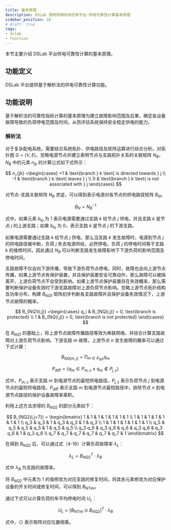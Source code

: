 ```yaml
---
title: 基本原理
description: DSLab 源网荷储协同仿真平台-供电可靠性计算基本原理
sidebar_position: 10
# draft: true
tags:
- dslab
- function
---
```


本节主要介绍 DSLab 平台供电可靠性计算的基本原理。

## 功能定义

DSLab 平台提供基于解析法的供电可靠性计算功能。

## 功能说明

基于解析法的可靠性指标计算的基本原理为建立故障影响范围及后果，确定各设备故障导致的负荷停电范围及时间，从而评估系统保持安全稳定供电的能力。

### 解析法

对于复杂配电系统，需要结合系统拓扑、供电路径及矩阵运算进行综合分析。对拓扑图 $G=(V,E)$，忽略电源节点并建立表明节点与支路拓扑关系的关联矩阵 $N_B$，$N_B$ 中的元素 $n_{jk}$ 的计算公式如下式所示：

$$
n_{jk} =\begin{cases} 
+1 & \text{branch } k \text{ is directed towards } j \\
-1 & \text{branch } k \text{ leaves } j \\
0 & \text{branch } k \text{ is not associated with } j 
\end{cases}
$$

对节点-支路关联矩阵 $N_B$ 求逆，可以得到表示电源对各节点的供电路径矩阵 $B_N$。

$$
B_N = N_B^{-1}
$$

式中，如果元素 $b_{kj}$ 为 1 表示电源需要通过支路 $k$ 给节点 $j$ 供电，并且支路 $k$ 是节点 $j$ 的上游支路；如果 $b_{kj}$ 为 0，表示支路 $k$ 是节点 $j$ 的下游支路。

如果电源需要通过支路 $k$ 给节点 $j$ 供电，那么当支路 $k$ 发生故障时，电源到节点 $j$ 的供电路径被中断，负荷 $j$ 失去电源供给，必然停电，负荷 $j$ 的停电时间等于支路 $k$ 的维修时间，因此通过 $N_B$ 可以判断支路发生故障影响下下游负荷的影响范围及停电时间。

支路故障不仅会向下游传播，导致下游负荷节点停电，同时，故障也会向上游节点传播，如果上游节点有保护装置，并且保护装置安全可靠动作，那么故障可以被隔离开，上游负荷节点不会受到影响。如果上游节点保护装置存在失效概率，那么需要判断保护设备失效时下游支路故障对上游负荷节点影响。忽略上游节点拓扑结构及功率分布，构建 $B_{NQ1}$ 矩阵初步判断各支路故障并且保护设备失效情况下，上游节点故障的概率。

$$
B_{NQ1(i,j)} =\begin{cases} 
q_i & B_{NQ(i,j)} = 0, \text{branch is protected} \\
1 & B_{NQ(i,j)} = 0, \text{branch is not protected} 
\end{cases} 
$$

在 $B_{NQ1}$ 的基础上，将上游节点故障传播路径等效为串联网络，并综合计算支路故障对上游负荷节点影响。下游支路 $m$ 故障，上游节点 $n$ 发生故障的概率可以通过下式计算：

$$
B_{NQ(m,j)} = \prod_{m \in P_{\text{diff}}} q_m
$$

$$
P_{\text{diff}} = \{q_m \in P_{m,s} \land q_m \notin P_{j,s}\}
$$

式中，$P_{m,s}$ 表示支路 $m$ 到电源节点的最短供电路径。$P_{j,s}$ 表示负荷节点 $j$ 到电源节点的最短供电路径。$P_{\text{diff}}$ 表示支路 $m$ 到电源节点最短路径中，排除节点 $n$ 到电源节点路径的保护设备故障率乘积。

利用上述方法求得的 $B_{NQ2}$ 的部分元素如下：

$$
B_{NQ2(i,j=7)} = \begin{bmatrix}
1 & 1 & 1 & 1 & 1 & 1 & 1 \\
1 & 1 & 1 & 1 & 1 & 1 & 1 \\
q_3 & q_3 & 1 & q_3 & q_3 & 1 & q_3 \\
1 & 1 & 1 & 1 & 1 & 1 & 1 \\
q_5 & q_5 & q_5 & q_5 & 1 & q_5 & q_5 \\
q_3 q_6 & q_3 q_6 & q_6 & q_3 q_6 & q_3 q_6 & 1 & q_3 q_6 \\
q_7 & q_7 & q_7 & q_7 & q_7 & q_7 & 1
\end{bmatrix} 
$$

在得到 $B_{NQ2}$ 后，可以通过式（4-16）计算负荷故障率 $\lambda_L$：

$$
\lambda_L = B_{NQ2}^T \cdot \lambda_B
$$

式中 $\lambda_B$ 为支路的故障率。

将 $B_{NQ2}$ 中元素为 1 的值修改为对应支路的修复时间，将其余元素修改为对应保护设备的开关时间或修复时间，可以得到 $B_{\text{NTini}}$。

通过下式可以计算负荷的年平均停电时间 $U_L$：

$$
U_L = [B_{\text{NTini}} \odot B_{NQ2}]^T \cdot \lambda_B
$$

式中，$\odot$ 表示矩阵对应位置相乘。
